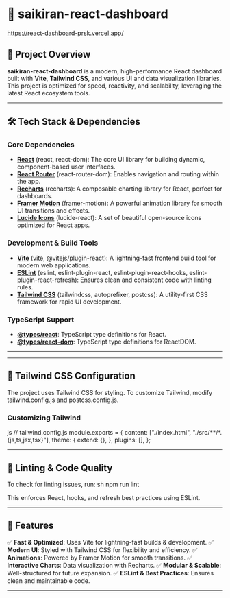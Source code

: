 # 🚀 saikiran-react-dashboard
https://react-dashboard-prsk.vercel.app/

## 📌 Project Overview
**saikiran-react-dashboard** is a modern, high-performance React dashboard built with **Vite**, **Tailwind CSS**, and various UI and data visualization libraries. This project is optimized for speed, reactivity, and scalability, leveraging the latest React ecosystem tools.

---

## 🛠️ Tech Stack & Dependencies

### **Core Dependencies**
- **[React](https://react.dev/)** (react, react-dom): The core UI library for building dynamic, component-based user interfaces.
- **[React Router](https://reactrouter.com/)** (react-router-dom): Enables navigation and routing within the app.
- **[Recharts](https://recharts.org/)** (recharts): A composable charting library for React, perfect for dashboards.
- **[Framer Motion](https://www.framer.com/motion/)** (framer-motion): A powerful animation library for smooth UI transitions and effects.
- **[Lucide Icons](https://lucide.dev/)** (lucide-react): A set of beautiful open-source icons optimized for React apps.

### **Development & Build Tools**
- **[Vite](https://vitejs.dev/)** (vite, @vitejs/plugin-react): A lightning-fast frontend build tool for modern web applications.
- **[ESLint](https://eslint.org/)** (eslint, eslint-plugin-react, eslint-plugin-react-hooks, eslint-plugin-react-refresh): Ensures clean and consistent code with linting rules.
- **[Tailwind CSS](https://tailwindcss.com/)** (tailwindcss, autoprefixer, postcss): A utility-first CSS framework for rapid UI development.

### **TypeScript Support**
- **[@types/react](https://www.npmjs.com/package/@types/react)**: TypeScript type definitions for React.
- **[@types/react-dom](https://www.npmjs.com/package/@types/react-dom)**: TypeScript type definitions for ReactDOM.

---



---

## 🎨 Tailwind CSS Configuration
The project uses Tailwind CSS for styling. To customize Tailwind, modify tailwind.config.js and postcss.config.js.

### **Customizing Tailwind**
js
// tailwind.config.js
module.exports = {
  content: ["./index.html", "./src/**/*.{js,ts,jsx,tsx}"],
  theme: {
    extend: {},
  },
  plugins: [],
};


---

## 🎯 Linting & Code Quality
To check for linting issues, run:
sh
npm run lint

This enforces React, hooks, and refresh best practices using ESLint.

---

## 🚀 Features
✅ **Fast & Optimized**: Uses Vite for lightning-fast builds & development.
✅ **Modern UI**: Styled with Tailwind CSS for flexibility and efficiency.
✅ **Animations**: Powered by Framer Motion for smooth transitions.
✅ **Interactive Charts**: Data visualization with Recharts.
✅ **Modular & Scalable**: Well-structured for future expansion.
✅ **ESLint & Best Practices**: Ensures clean and maintainable code.

---
